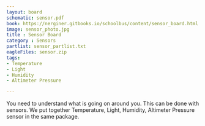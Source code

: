 ```yaml
---
layout: board
schematic: sensor.pdf
book: https://nerginer.gitbooks.io/schoolbus/content/sensor_board.html
image: sensor_photo.jpg
title : Sensor Board
category : Sensors
partlist: sensor_partlist.txt
eagleFiles: sensor.zip
tags:
- Temperature
- Light
- Humidity
- Altimeter Pressure

---
```


You need to understand what is going on around you. This can be done with sensors. We put together Temperature, Light, Humidity, Altimeter Pressure sensor in the same package.